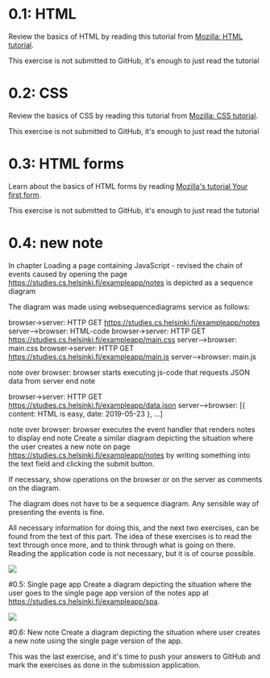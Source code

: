 # 0.1: HTML
Review the basics of HTML by reading this tutorial from [Mozilla: HTML tutorial](https://developer.mozilla.org/en-US/docs/Learn/Getting_started_with_the_web/HTML_basics).

This exercise is not submitted to GitHub, it's enough to just read the tutorial


# 0.2: CSS
Review the basics of CSS by reading this tutorial from [Mozilla: CSS tutorial](https://developer.mozilla.org/en-US/docs/Learn/Getting_started_with_the_web/CSS_basics).

This exercise is not submitted to GitHub, it's enough to just read the tutorial


# 0.3: HTML forms
Learn about the basics of HTML forms by reading [Mozilla's tutorial Your first form](https://developer.mozilla.org/en-US/docs/Learn/HTML/Forms/Your_first_HTML_form).

This exercise is not submitted to GitHub, it's enough to just read the tutorial


# 0.4: new note
In chapter Loading a page containing JavaScript - revised the chain of events caused by opening the page https://studies.cs.helsinki.fi/exampleapp/notes is depicted as a sequence diagram

The diagram was made using websequencediagrams service as follows:

browser->server: HTTP GET https://studies.cs.helsinki.fi/exampleapp/notes
server-->browser: HTML-code
browser->server: HTTP GET https://studies.cs.helsinki.fi/exampleapp/main.css
server-->browser: main.css
browser->server: HTTP GET https://studies.cs.helsinki.fi/exampleapp/main.js
server-->browser: main.js

note over browser:
browser starts executing js-code
that requests JSON data from server 
end note

browser->server: HTTP GET https://studies.cs.helsinki.fi/exampleapp/data.json
server-->browser: [{ content: HTML is easy, date: 2019-05-23 }, ...]

note over browser:
browser executes the event handler
that renders notes to display
end note
Create a similar diagram depicting the situation where the user creates a new note on page https://studies.cs.helsinki.fi/exampleapp/notes by writing something into the text field and clicking the submit button.

If necessary, show operations on the browser or on the server as comments on the diagram.

The diagram does not have to be a sequence diagram. Any sensible way of presenting the events is fine.

All necessary information for doing this, and the next two exercises, can be found from the text of this part. The idea of these exercises is to read the text through once more, and to think through what is going on there. Reading the application code is not necessary, but it is of course possible.

<img src="https://www.websequencediagrams.com/cgi-bin/cdraw?lz=dGl0bGUgMC40IE5ldyBOb3RlCgoKbm90ZSBsZWZ0IG9mIEJyb3dzZXI6IFVzZXIgY2xpY2tzIGJ1dHRvbiB0byBzZW5kIGlucHV0IHRvIHRoZSBzZXJ2ZXIKADEHLT5TAAsFOiBIVFRQIFBPU1QgcmVxdWVzdCBzZW4AMQUvbmV3X25vdGUAdAZyaWdoAHYFADIIADwGIGNyZWF0ZXMgYSBuZXcgb2JqZWN0IGFuZCBhZGRzAHYIYXJyYXkgY2FsbGVkIG5vdGVzCgB7Bi0-AIFBCQCBBQVzdGF0dXMgY29kZSAzMDIgKHJlZGlyZWN0LWFza3MgYgCBcQYgdG8gZG8AbAcAgT0FR0VUAIEuBm90ZXMpAIFQF0dFAIFcCgAkCQB1FE1MAH0FACUiOiBtYWluLmNzAIE9EwARCQAeKGoALRhqcwCDZhcAg38HIHJlYWRzIGpzIHdoaWNoIHRyaWdnZXJzAIFkDWZvcgCCcwcAgXsiZm9yIGRhdGEuanNvbgCDGBIAEgkgKHJhdwAlBSBvZgCEYgUAgnkHAIERHndyaQCELQUAhBAFb2YAOwYAhSEHcGFnZQ&s=default">

#0.5: Single page app
Create a diagram depicting the situation where the user goes to the single page app version of the notes app at https://studies.cs.helsinki.fi/exampleapp/spa.

<img src="https://www.websequencediagrams.com/cgi-bin/cdraw?lz=dGl0bGUgMC40IE5ldyBOb3RlCgoKbm90ZSBsZWZ0IG9mIEJyb3dzZXI6IFVzZXIgZ29lcyB0byAvZXhhbXBsZWFwcC9zcGEKCgAgBy0-U2VydmVyOiBIVFRQIEdFVCByZXF1ZXN0ADEFc3BhCgAbBi0-AFAJSFRNTCBjb2RlACMiOiBtYWluLmNzcwA1EgARCQAjI3NwYS5qADETABIGIFwoanMgbWFuaXB1bGF0ZXMgc2luZ2xlIGh0bWwgZmlsZSBjb250ZW50IGluIFNQQSdzKQCCHhcAgjcHIHJlYWRzAFcId2hpY2ggdHJpZ2dlcnMAghgNZm9yIG5vdGUAgSMjACcFZGF0YS5qc29uAIJFEgASCSAocmF3ACUFIG9mIHRoZQBcBgCBEyB3cml0ZXMgYXJyYXkgb2YAOwZ0bwA8BXBhZ2U&s=default">


#0.6: New note
Create a diagram depicting the situation where user creates a new note using the single page version of the app.

This was the last exercise, and it's time to push your answers to GitHub and mark the exercises as done in the submission application.
